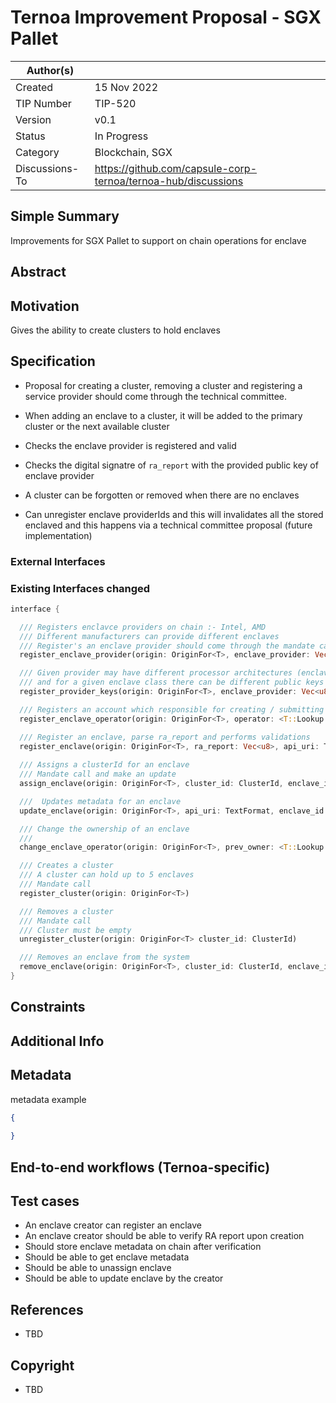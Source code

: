 # Ternoa Improvement Proposal - SGX Pallet

| Author(s)      |  |
| ----------- | ----------- |
| Created   | 15 Nov 2022       |
| TIP Number   | TIP-520       |
| Version   | v0.1       |
| Status | In Progress       |
| Category   | Blockchain, SGX       |
| Discussions-To   | https://github.com/capsule-corp-ternoa/ternoa-hub/discussions

## Simple Summary

Improvements for SGX Pallet to support on chain operations for enclave

## Abstract



## Motivation

Gives the ability to create clusters to hold enclaves

## Specification

* Proposal for creating a cluster, removing a cluster and registering a service provider should come through the technical committee.

* When adding an enclave to a cluster, it will be added to the primary cluster or the next available cluster
* Checks the enclave provider is registered and valid
* Checks the digital signatre of `ra_report` with the provided public key of enclave provider
* A cluster can be forgotten or removed when there are no enclaves
* Can unregister enclave providerIds and this will invalidates all the stored enclaved and this happens via a technical committee proposal (future implementation)



### External Interfaces


### Existing Interfaces changed

```rust
interface {

  /// Registers enclavce providers on chain :- Intel, AMD
  /// Different manufacturers can provide different enclaves
  /// Register's an enclave provider should come through the mandate call
  register_enclave_provider(origin: OriginFor<T>, enclave_provider: Vec<u8>)

  /// Given provider may have different processor architectures (enclave_class)
  /// and for a given enclave class there can be different public keys
  register_provider_keys(origin: OriginFor<T>, enclave_provider: Vec<u8>, enclave_class: Vec<u8>, provider_public_key: Vec<u8>)

  /// Registers an account which responsible for creating / submitting an enclave report
  register_enclave_operator(origin: OriginFor<T>, operator: <T::Lookup as StaticLookup>::Source,)

  /// Register an enclave, parse ra_report and performs validations
  register_enclave(origin: OriginFor<T>, ra_report: Vec<u8>, api_uri: TextFormat)
		
  /// Assigns a clusterId for an enclave
  /// Mandate call and make an update 
  assign_enclave(origin: OriginFor<T>, cluster_id: ClusterId, enclave_id: EnclaveId)

  ///  Updates metadata for an enclave
  update_enclave(origin: OriginFor<T>, api_uri: TextFormat, enclave_id: EnclaveId, cluster_id: ClusterId)

  /// Change the ownership of an enclave
  /// 
  change_enclave_operator(origin: OriginFor<T>, prev_owner: <T::Lookup as StaticLookup>::Source, new_operator: <T::Lookup as StaticLookup>::Source, enclave_id: EnclaveId)

  /// Creates a cluster
  /// A cluster can hold up to 5 enclaves
  /// Mandate call
  register_cluster(origin: OriginFor<T>)

  /// Removes a cluster
  /// Mandate call
  /// Cluster must be empty
  unregister_cluster(origin: OriginFor<T> cluster_id: ClusterId)

  /// Removes an enclave from the system
  remove_enclave(origin: OriginFor<T>, cluster_id: ClusterId, enclave_id: EnclaveId)
}
```

## Constraints

## Additional Info

## Metadata

metadata example

```json
{
	
}
```

## End-to-end workflows (Ternoa-specific)

## Test cases

* An enclave creator can register an enclave
* An enclave creator should be able to verify RA report upon creation
* Should store enclave metadata on chain after verification
* Should be able to get enclave metadata
* Should be able to unassign enclave
* Should be able to update enclave by the creator
 
## References
* TBD

## Copyright
* TBD
